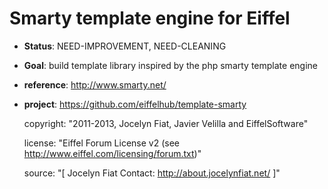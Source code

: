 # Smarty template engine for Eiffel

- **Status**: NEED-IMPROVEMENT, NEED-CLEANING
- **Goal**: build template library inspired by the php smarty template engine
- **reference**: http://www.smarty.net/
- **project**: https://github.com/eiffelhub/template-smarty

    copyright: "2011-2013, Jocelyn Fiat, Javier Velilla and EiffelSoftware"
    
    license: "Eiffel Forum License v2 (see http://www.eiffel.com/licensing/forum.txt)"
    
    source: "[
                 Jocelyn Fiat
                 Contact: http://about.jocelynfiat.net/
         ]"
